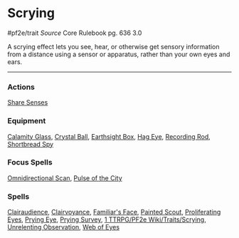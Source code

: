 # Scrying
#pf2e/trait 
*Source* Core Rulebook pg. 636 3.0

A scrying effect lets you see, hear, or otherwise get sensory information from a distance using a sensor or apparatus, rather than your own eyes and ears.

---

### Actions
[Share Senses](Share%20Senses)

### Equipment
[Calamity Glass](Calamity%20Glass), [Crystal Ball](../Items/Held%20Items/Crystal%20Ball.md), [Earthsight Box](Earthsight%20Box), [Hag Eye](../Items/Worn%20Items/Other%20Worn%20Items/Hag%20Eye.md), [Recording Rod](Recording%20Rod), [Shortbread Spy](Shortbread%20Spy)

### Focus Spells
[Omnidirectional Scan](Omnidirectional%20Scan.md), [Pulse of the City](Pulse%20of%20the%20City.md)

### Spells
[Clairaudience](Clairaudience.md), [Clairvoyance](Clairvoyance.md), [Familiar's Face](Familiar's%20Face.md), [Painted Scout](Painted%20Scout.md), [Proliferating Eyes](Proliferating%20Eyes.md), [Prying Eye](Prying%20Eye.md), [Prying Survey](Prying%20Survey.md), [1 TTRPG/PF2e Wiki/Traits/Scrying](1%20TTRPG/PF2e%20Wiki/Traits/Scrying), [Unrelenting Observation](Unrelenting%20Observation.md), [Web of Eyes](Web%20of%20Eyes.md)